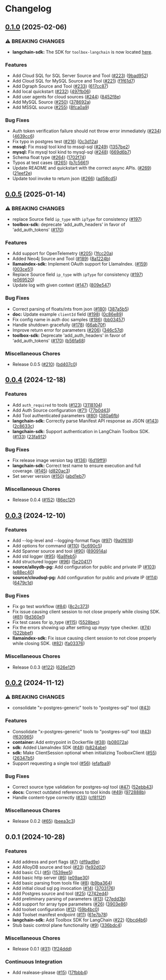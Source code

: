 # Changelog

## [0.1.0](https://github.com/googleapis/genai-toolbox/compare/v0.0.5...v0.1.0) (2025-02-06)


### ⚠ BREAKING CHANGES

* **langchain-sdk:** The SDK for `toolbox-langchain` is now located [here](https://github.com/googleapis/genai-toolbox-langchain-python).

### Features

* Add Cloud SQL for SQL Server Source and Tool ([#223](https://github.com/googleapis/genai-toolbox/issues/223)) ([9bad952](https://github.com/googleapis/genai-toolbox/commit/9bad9520604aa363a6d73f5ce14686895c2f4333))
* Add Cloud SQL for MySQL Source and Tool ([#221](https://github.com/googleapis/genai-toolbox/issues/221)) ([f1f61d7](https://github.com/googleapis/genai-toolbox/commit/f1f61d70877a1c7cc9080f6d70112bd0c0533473))
* Add Dgraph Source and Tool ([#233](https://github.com/googleapis/genai-toolbox/issues/233)) ([617cc87](https://github.com/googleapis/genai-toolbox/commit/617cc872d1d692138a712d39fb7c1a405e9c1876))
* Add local quickstart ([#232](https://github.com/googleapis/genai-toolbox/issues/232)) ([497fb06](https://github.com/googleapis/genai-toolbox/commit/497fb06fae6d04adaad11fa78eb04282d0225dbd))
* Add user agents for cloud sources ([#244](https://github.com/googleapis/genai-toolbox/issues/244)) ([8452f8e](https://github.com/googleapis/genai-toolbox/commit/8452f8eb4457dcb0e360a9d9ae5b6e14e78806b1))
* Add MySQL Source ([#250](https://github.com/googleapis/genai-toolbox/issues/250)) ([378692a](https://github.com/googleapis/genai-toolbox/commit/378692ab50a90dcc1c3353052d0741cfd318c79d))
* Add MSSQL source ([#255](https://github.com/googleapis/genai-toolbox/issues/255)) ([8fca0a9](https://github.com/googleapis/genai-toolbox/commit/8fca0a95ee5e79e30919b05592af643ba57f3183))


### Bug Fixes

* Auth token verification failure should not throw error immediately ([#234](https://github.com/googleapis/genai-toolbox/issues/234)) ([4639cc6](https://github.com/googleapis/genai-toolbox/commit/4639cc6560f09b6b8203650ccce424ce59aa0c14))
* Fix typo in postgres test ([#216](https://github.com/googleapis/genai-toolbox/issues/216)) ([0c3d12a](https://github.com/googleapis/genai-toolbox/commit/0c3d12ae04a752fddcff06e92967910cdd643bbf))
* **mssql:** Fix mssql tool kind to mssql-sql ([#249](https://github.com/googleapis/genai-toolbox/issues/249)) ([1357be2](https://github.com/googleapis/genai-toolbox/commit/1357be2569b5f8d31b2b72fa83749fa8519fc8bd))
* **mysql:** Fix mysql tool kind to mysql-sql ([#248](https://github.com/googleapis/genai-toolbox/issues/248)) ([669d6b7](https://github.com/googleapis/genai-toolbox/commit/669d6b7239c36f612f02948716cf167c5a2eaa10))
* Schema float type ([#264](https://github.com/googleapis/genai-toolbox/issues/264)) ([1702f74](https://github.com/googleapis/genai-toolbox/commit/1702f74e9937eb4539c38c7152fe474870e61591))
* Typos at test cases ([#265](https://github.com/googleapis/genai-toolbox/issues/265)) ([b7c5661](https://github.com/googleapis/genai-toolbox/commit/b7c5661215c431c8590a60e029f3c340132574b7))
* Update README and quickstart with the correct async APIs. ([#269](https://github.com/googleapis/genai-toolbox/issues/269)) ([21eef2e](https://github.com/googleapis/genai-toolbox/commit/21eef2e198683d2f7fd0e606a4410b4f3a51686e))
* Update tool invoke to return json ([#266](https://github.com/googleapis/genai-toolbox/issues/266)) ([ad58cd5](https://github.com/googleapis/genai-toolbox/commit/ad58cd5855be9e1b73926e16527fb89ce778b8d9))

## [0.0.5](https://github.com/googleapis/genai-toolbox/compare/v0.0.4...v0.0.5) (2025-01-14)


### ⚠ BREAKING CHANGES

* replace Source field `ip_type` with `ipType` for consistency ([#197](https://github.com/googleapis/genai-toolbox/issues/197))
* **toolbox-sdk:** deprecate 'add_auth_headers' in favor of 'add_auth_tokens'  ([#170](https://github.com/googleapis/genai-toolbox/issues/170))

### Features

* Add support for OpenTelemetry ([#205](https://github.com/googleapis/genai-toolbox/issues/205)) ([1fcc20a](https://github.com/googleapis/genai-toolbox/commit/1fcc20a8469794ed8e6846cded44196d26c306be))
* Added Neo4j Source and Tool ([#189](https://github.com/googleapis/genai-toolbox/issues/189)) ([8a1224b](https://github.com/googleapis/genai-toolbox/commit/8a1224b9e0145c4e214d42f14f5308b508ea27ce))
* **llamaindex-sdk:** Implement OAuth support for LlamaIndex. ([#159](https://github.com/googleapis/genai-toolbox/issues/159)) ([003ce51](https://github.com/googleapis/genai-toolbox/commit/003ce510a1fb37a23e4c64fdf21376e0e32ec8ab))
* Replace Source field `ip_type` with `ipType` for consistency ([#197](https://github.com/googleapis/genai-toolbox/issues/197)) ([e069520](https://github.com/googleapis/genai-toolbox/commit/e069520bb79d086dbdd37ebc3ad9bb39b31c8fac))
* Update log with given context ([#147](https://github.com/googleapis/genai-toolbox/issues/147)) ([809e547](https://github.com/googleapis/genai-toolbox/commit/809e547a481bd4af351bbaa2dcfd203b086bb51d))


### Bug Fixes

* Correct parsing of floats/ints from json ([#180](https://github.com/googleapis/genai-toolbox/issues/180)) ([387a5b5](https://github.com/googleapis/genai-toolbox/commit/387a5b56b53ccfe0637a0f44c0ddbec8e991cc39))
* **doc:** Update example `clientId` field ([#198](https://github.com/googleapis/genai-toolbox/issues/198)) ([0c86e89](https://github.com/googleapis/genai-toolbox/commit/0c86e895066ee3dee9ab9bc20fe00934066b67ac))
* Fix config name in auth doc samples ([#186](https://github.com/googleapis/genai-toolbox/issues/186)) ([bb03457](https://github.com/googleapis/genai-toolbox/commit/bb0345767e0550fcda975958f450086e44f6a913))
* Handle shutdown gracefully ([#178](https://github.com/googleapis/genai-toolbox/issues/178)) ([66ab70f](https://github.com/googleapis/genai-toolbox/commit/66ab70f702d7178c61c8d90399483b6125ba01c8))
* Improve return error for parameters  ([#206](https://github.com/googleapis/genai-toolbox/issues/206)) ([346c57d](https://github.com/googleapis/genai-toolbox/commit/346c57da2394e398ee8cc527b84973aa2bcde642))
* **toolbox-sdk:** Deprecate 'add_auth_headers' in favor of 'add_auth_tokens'  ([#170](https://github.com/googleapis/genai-toolbox/issues/170)) ([b56fa68](https://github.com/googleapis/genai-toolbox/commit/b56fa685e379c3515025ed76d9abe61f93365a65))


### Miscellaneous Chores

* Release 0.0.5 ([#210](https://github.com/googleapis/genai-toolbox/issues/210)) ([bd407c0](https://github.com/googleapis/genai-toolbox/commit/bd407c0ab749c9a72523122a2212652f9d97ab03))

## [0.0.4](https://github.com/googleapis/genai-toolbox/compare/v0.0.3...v0.0.4) (2024-12-18)


### Features

* Add `auth_required` to tools ([#123](https://github.com/googleapis/genai-toolbox/issues/123)) ([3118104](https://github.com/googleapis/genai-toolbox/commit/3118104ae17335db073911a88f2ea8ce8d0bfb45))
* Add Auth Source configuration ([#71](https://github.com/googleapis/genai-toolbox/issues/71)) ([77b0d43](https://github.com/googleapis/genai-toolbox/commit/77b0d4317580214c1c9bd542b24371f09fd17fe0))
* Add Tool authenticated parameters ([#80](https://github.com/googleapis/genai-toolbox/issues/80)) ([380a6fb](https://github.com/googleapis/genai-toolbox/commit/380a6fbbd5a5abc3159c96421b0923c117807267))
* **langchain-sdk:** Correctly parse Manifest API response as JSON ([#143](https://github.com/googleapis/genai-toolbox/issues/143)) ([2c8633c](https://github.com/googleapis/genai-toolbox/commit/2c8633c3eb2d936b62fe24c87a6385d5898f4370))
* **langchain-sdk:** Support authentication in LangChain Toolbox SDK. ([#133](https://github.com/googleapis/genai-toolbox/issues/133)) ([23fa912](https://github.com/googleapis/genai-toolbox/commit/23fa912a80e7e02f53a5ad27781e32a5cfa05458))


### Bug Fixes

* Fix release image version tag ([#136](https://github.com/googleapis/genai-toolbox/issues/136)) ([6d19ff9](https://github.com/googleapis/genai-toolbox/commit/6d19ff96e4004c97739ad6a064ef72e57f8da2f2))
* **langchain-sdk:** Correct test name to ensure execution and full coverage. ([#145](https://github.com/googleapis/genai-toolbox/issues/145)) ([d820ac3](https://github.com/googleapis/genai-toolbox/commit/d820ac3767127058dc726b44e469a7adec26783b))
* Set server version ([#150](https://github.com/googleapis/genai-toolbox/issues/150)) ([abd1eb7](https://github.com/googleapis/genai-toolbox/commit/abd1eb702c1ab75d76be624d2f0decd34548f93f))


### Miscellaneous Chores

* Release 0.0.4 ([#152](https://github.com/googleapis/genai-toolbox/issues/152)) ([86ec12f](https://github.com/googleapis/genai-toolbox/commit/86ec12f8c5d67ced5bcd52c9d8e80b17aa11b514))

## [0.0.3](https://github.com/googleapis/genai-toolbox/compare/v0.0.2...v0.0.3) (2024-12-10)


### Features

* Add --log-level and --logging-format flags ([#97](https://github.com/googleapis/genai-toolbox/issues/97)) ([9a0f618](https://github.com/googleapis/genai-toolbox/commit/9a0f618efca13e0accb2656ea74a393e8cda5d40))
* Add options for command ([#110](https://github.com/googleapis/genai-toolbox/issues/110)) ([5c690c5](https://github.com/googleapis/genai-toolbox/commit/5c690c5c30515ae790b045677ef518106c52a491))
* Add Spanner source and tool ([#90](https://github.com/googleapis/genai-toolbox/issues/90)) ([890914a](https://github.com/googleapis/genai-toolbox/commit/890914aae0989d181b26efa940326a5c2f559959))
* Add std logger ([#95](https://github.com/googleapis/genai-toolbox/issues/95)) ([6a8feb5](https://github.com/googleapis/genai-toolbox/commit/6a8feb51f0d148607f52c4a5c755faa9e3b7e6a4))
* Add structured logger ([#96](https://github.com/googleapis/genai-toolbox/issues/96)) ([5e20417](https://github.com/googleapis/genai-toolbox/commit/5e2041755163932c6c3135fad2404cffd22cb463))
* **source/alloydb-pg:** Add configuration for public and private IP ([#103](https://github.com/googleapis/genai-toolbox/issues/103)) ([e88ec40](https://github.com/googleapis/genai-toolbox/commit/e88ec409d14c85d6b0896c45d9957cce9097912a))
* **source/cloudsql-pg:** Add configuration for public and private IP ([#114](https://github.com/googleapis/genai-toolbox/issues/114)) ([6479c1d](https://github.com/googleapis/genai-toolbox/commit/6479c1dbe26f05438df9c2289118da558eee0a0d))


### Bug Fixes

* Fix go test workflow ([#84](https://github.com/googleapis/genai-toolbox/issues/84)) ([8c2c373](https://github.com/googleapis/genai-toolbox/commit/8c2c373d359b718b2182f566bc245a2a8fa03333))
* Fix issue causing client session to not close properly while closing SDK. ([#81](https://github.com/googleapis/genai-toolbox/issues/81)) ([9d360e1](https://github.com/googleapis/genai-toolbox/commit/9d360e16eab664992bca9d6b01dbec12c9d5d2e1))
* Fix test cases for ip_type ([#115](https://github.com/googleapis/genai-toolbox/issues/115)) ([5528bec](https://github.com/googleapis/genai-toolbox/commit/5528bec8ed8c7efa03979abedc98102bff4abed8))
* Fix the errors showing up after setting up mypy type checker. ([#74](https://github.com/googleapis/genai-toolbox/issues/74)) ([522bbef](https://github.com/googleapis/genai-toolbox/commit/522bbefa7b305a1695bb21ce4a9c92429cde4ee9))
* **llamaindex-sdk:** Fix issue causing client session to not close properly while closing SDK. ([#82](https://github.com/googleapis/genai-toolbox/issues/82)) ([fa03376](https://github.com/googleapis/genai-toolbox/commit/fa03376bbc4b9dba93a471b13225c8f1a37187c2))


### Miscellaneous Chores

* Release 0.0.3 ([#122](https://github.com/googleapis/genai-toolbox/issues/122)) ([626e12f](https://github.com/googleapis/genai-toolbox/commit/626e12fdb3e27996e9e4a8c9661563ec3c3bcc5c))

## [0.0.2](https://github.com/googleapis/genai-toolbox/compare/v0.0.1...v0.0.2) (2024-11-12)


### ⚠ BREAKING CHANGES

* consolidate "x-postgres-generic" tools to "postgres-sql" tool ([#43](https://github.com/googleapis/genai-toolbox/issues/43))

### Features

* Consolidate "x-postgres-generic" tools to "postgres-sql" tool ([#43](https://github.com/googleapis/genai-toolbox/issues/43)) ([f630965](https://github.com/googleapis/genai-toolbox/commit/f6309659374bc9cb500cc54dd4220baa0a451a3b))
* **container:** Add entrypoint in Dockerfile ([#38](https://github.com/googleapis/genai-toolbox/issues/38)) ([b08072a](https://github.com/googleapis/genai-toolbox/commit/b08072a80034a34a394dea82838422bd6cb0d23a))
* **sdk:** Added LlamaIndex SDK ([#48](https://github.com/googleapis/genai-toolbox/issues/48)) ([b824abe](https://github.com/googleapis/genai-toolbox/commit/b824abe72fbf518ec91fb12e5270c0a19e776d2f))
* **sdk:** Make ClientSession optional when initializing ToolboxClient ([#55](https://github.com/googleapis/genai-toolbox/issues/55)) ([26347b5](https://github.com/googleapis/genai-toolbox/commit/26347b5a5e71434d7bd2b7a9e6458247e75e3969))
* Support requesting a single tool ([#56](https://github.com/googleapis/genai-toolbox/issues/56)) ([efafba9](https://github.com/googleapis/genai-toolbox/commit/efafba9033e046905552f149f59893a4fad41afb))


### Bug Fixes

* Correct source type validation for postgres-sql tool ([#47](https://github.com/googleapis/genai-toolbox/issues/47)) ([52ebb43](https://github.com/googleapis/genai-toolbox/commit/52ebb431b784d160508273492d904d3b101afeb9))
* **docs:** Correct outdated references to tool kinds ([#49](https://github.com/googleapis/genai-toolbox/issues/49)) ([972888b](https://github.com/googleapis/genai-toolbox/commit/972888b9d64e1fea1d9a56b13268235ea55b9d66))
* Handle content-type correctly ([#33](https://github.com/googleapis/genai-toolbox/issues/33)) ([cf8112f](https://github.com/googleapis/genai-toolbox/commit/cf8112f85610833f2f4f2817a65fc4f7cf2322d8))


### Miscellaneous Chores

* Release 0.0.2 ([#65](https://github.com/googleapis/genai-toolbox/issues/65)) ([beea3c3](https://github.com/googleapis/genai-toolbox/commit/beea3c32d94d605973ba06b71a37b7c1bd4787bf))

## 0.0.1 (2024-10-28)


### Features

* Add address and port flags ([#7](https://github.com/googleapis/genai-toolbox/issues/7)) ([df9ad9e](https://github.com/googleapis/genai-toolbox/commit/df9ad9e33f99e6e5b692d9a99c2a90fbe3667265))
* Add AlloyDB source and tool ([#23](https://github.com/googleapis/genai-toolbox/issues/23)) ([fe92d02](https://github.com/googleapis/genai-toolbox/commit/fe92d02ae2ac2e70769dd2ee177cab91233a01cd))
* Add basic CLI ([#5](https://github.com/googleapis/genai-toolbox/issues/5)) ([1539ee5](https://github.com/googleapis/genai-toolbox/commit/1539ee56dddbee3a19069ef887375e76503fbdbd))
* Add basic http server ([#6](https://github.com/googleapis/genai-toolbox/issues/6)) ([e09ae30](https://github.com/googleapis/genai-toolbox/commit/e09ae30a90083a3777f91dd661e5a85bacdd48ba))
* Add basic parsing from tools file ([#8](https://github.com/googleapis/genai-toolbox/issues/8)) ([b9ba364](https://github.com/googleapis/genai-toolbox/commit/b9ba364fb66a884178d207e57310e07cf8d6cff1))
* Add initial cloud sql pg invocation ([#14](https://github.com/googleapis/genai-toolbox/issues/14)) ([3703176](https://github.com/googleapis/genai-toolbox/commit/3703176fce110ebb999deeb73d6b3aba29dee276))
* Add Postgres source and tool ([#25](https://github.com/googleapis/genai-toolbox/issues/25)) ([2742ed4](https://github.com/googleapis/genai-toolbox/commit/2742ed48b8d52f748a9edbc520068e1b88d82758))
* Add preliminary parsing of parameters ([#13](https://github.com/googleapis/genai-toolbox/issues/13)) ([27edd3b](https://github.com/googleapis/genai-toolbox/commit/27edd3b5f671b2ce7677729fae4e56381271c990))
* Add support for array type parameters ([#26](https://github.com/googleapis/genai-toolbox/issues/26)) ([3903e86](https://github.com/googleapis/genai-toolbox/commit/3903e860bc67a7b385e316220ba4ea37e00c20f2))
* Add toolset configuration ([#12](https://github.com/googleapis/genai-toolbox/issues/12)) ([59b4bc0](https://github.com/googleapis/genai-toolbox/commit/59b4bc07f4b8521c188d10ed047eee817d19e424))
* Add Toolset manifest endpoint ([#11](https://github.com/googleapis/genai-toolbox/issues/11)) ([61e7b78](https://github.com/googleapis/genai-toolbox/commit/61e7b78ad8af2e51f824ced32d14234fa32da30a))
* **langchain-sdk:** Add Toolbox SDK for LangChain ([#22](https://github.com/googleapis/genai-toolbox/issues/22)) ([0bcd4b6](https://github.com/googleapis/genai-toolbox/commit/0bcd4b6e418a8e43f2b7b74a0969da171e2081bf))
* Stub basic control plane functionality  ([#9](https://github.com/googleapis/genai-toolbox/issues/9)) ([336bdc4](https://github.com/googleapis/genai-toolbox/commit/336bdc4d56580637afff2313bef64b50b148faca))


### Miscellaneous Chores

* Release 0.0.1 ([#31](https://github.com/googleapis/genai-toolbox/issues/31)) ([1f24ddd](https://github.com/googleapis/genai-toolbox/commit/1f24dddb4b24ff4336998bf43acaf4607a48ff66))


### Continuous Integration

* Add realease-please ([#15](https://github.com/googleapis/genai-toolbox/issues/15)) ([17fbbb4](https://github.com/googleapis/genai-toolbox/commit/17fbbb49b05996c2c43df4b72cf08488224c522a))
